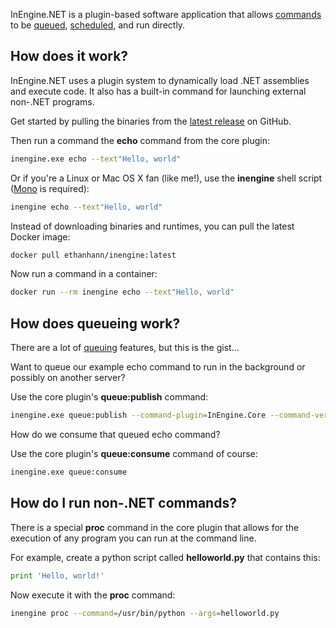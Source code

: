 InEngine.NET is a plugin-based software application that allows [commands](commands) to be [queued](queuing), [scheduled](scheduling), and run directly.

## How does it work?

InEngine.NET uses a plugin system to dynamically load .NET assemblies and execute code. 
It also has a built-in command for launching external non-.NET programs.

Get started by pulling the binaries from the [latest release](https://github.com/InEngine-NET/InEngine.NET/releases) on GitHub.

Then run a command the **echo** command from the core plugin:

```bash
inengine.exe echo --text"Hello, world"
```
Or if you're a Linux or Mac OS X fan (like me!), use the **inengine** shell script ([Mono](http://www.mono-project.com/download/) is required):

```bash
inengine echo --text"Hello, world"
```

Instead of downloading binaries and runtimes, you can pull the latest Docker image:

```bash
docker pull ethanhann/inengine:latest
```

Now run a command in a container:

```bash
docker run --rm inengine echo --text"Hello, world"
``` 

## How does queueing work?

There are a lot of [queuing](queuing) features, but this is the gist...

Want to queue our example echo command to run in the background or possibly on another server?

Use the core plugin's **queue:publish** command:

```bash
inengine.exe queue:publish --command-plugin=InEngine.Core --command-verb=echo --args "text=Hello, world"
``` 

How do we consume that queued echo command?

Use the core plugin's **queue:consume** command of course:

```bash
inengine.exe queue:consume
``` 

## How do I run non-.NET commands?

There is a special **proc** command in the core plugin that allows for the execution of any program you can run at the command line. 

For example, create a python script called **helloworld.py** that contains this:

```python
print 'Hello, world!'
```

Now execute it with the **proc** command:

```bash
inengine proc --command=/usr/bin/python --args=helloworld.py
```
